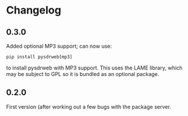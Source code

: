 # Changelog

## 0.3.0
Added optional MP3 support; can now use:
```
pip install pysdrweb[mp3]
```
to install pysdrweb with MP3 support. This uses the LAME library, which may
be subject to GPL so it is bundled as an optional package.

## 0.2.0

First version (after working out a few bugs with the package server.

